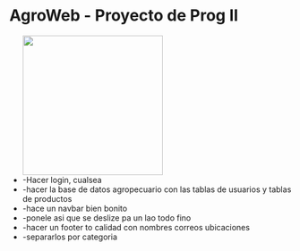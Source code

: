 # AgroWeb - Proyecto de Prog II #
<p> 
    <ul>
        <picture>
            <source height="250px" media="(prefers-color-scheme: dark)" srcset="https://media.tenor.com/o9bbZuiIt0AAAAAd/amogus.gif" />
            <img height="250px" src="https://media.tenor.com/o9bbZuiIt0AAAAAd/amogus.gif" />
        </picture>
        <li>-Hacer login, cualsea</li>
        <li>-hacer la base de datos agropecuario con las tablas de usuarios y tablas de productos</li>
        <li>-hace un navbar bien bonito</li>
        <li>-ponele asi que se deslize pa un lao todo fino</li>
        <li>-hacer un footer to calidad con nombres correos ubicaciones</li>
        <li>-separarlos por categoria</li>
    </ul>
        
    
</p>



